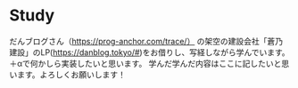 # Study
だんブログさん（https://prog-anchor.com/trace/）
の架空の建設会社「蒼乃建設」のLP(https://danblog.tokyo/#)をお借りし、写経しながら学んでいます。
＋αで何かしら実装したいと思います。
学んだ学んだ内容はここに記したいと思います。よろしくお願いします！
